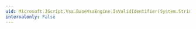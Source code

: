 ```yaml
---
uid: Microsoft.JScript.Vsa.BaseVsaEngine.IsValidIdentifier(System.String)
internalonly: False
---
```

